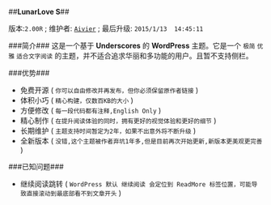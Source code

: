##**LunarLove S**##

版本:`2.00R` ; 维护者: [`Aivier`](http://aiyou.im) ; 最后升级: `2015/1/13  14:45:11`

###简介###
这是一个基于 **Underscores** 的 **WordPress** 主题。它是一个 `极简` `优雅` `适合文字阅读` 的主题，并不适合追求华丽和多功能的用户。且暂不支持侧栏。

###优势###
- 免费开源 ( `你可以自由修改并再发布，但你必须保留原作者链接` )
- 体积小巧 ( `精心构建，仅数百KB的大小` )
- 方便修改 ( `每一段代码都有注释,English Only` )
- 精心制作 ( `在提升阅读体验的同时，拥有更好的视觉体验和更好的细节` )
- 长期维护 ( `主题支持时间暂定为2年，如果不出意外将不断升级` )
- 全新版本 ( `没错,这个主题被作者弃坑1年多,但是目前再次开始更新,新版本更美观更完善` )

###已知问题###
- 继续阅读跳转 ( `WordPress 默认 继续阅读 会定位到 ReadMore 标签位置，可能导致直接滚动到最底部看不到文章开头` )
